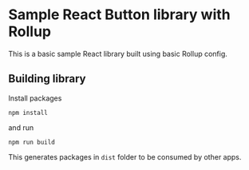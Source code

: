 # Sample React Button library with Rollup

This is a basic sample React library built using basic Rollup config.

## Building library

Install packages
```
npm install
```

and run 
```
npm run build
```

This generates packages in `dist` folder to be consumed by other apps.